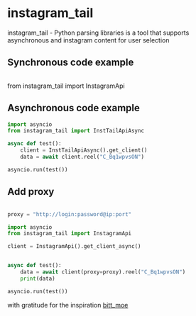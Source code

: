 # instagram_tail

instagram_tail - Python parsing libraries is a tool that supports asynchronous and instagram content for user selection

## Synchronous code example

```python

```

from instagram_tail import InstagramApi

## Asynchronous code example

```python
import asyncio
from instagram_tail import InstTailApiAsync

async def test():
    client = InstTailApiAsync().get_client()
    data = await client.reel("C_Bq1wpvsON")

asyncio.run(test())

```

## Add proxy
```python

proxy = "http://login:password@ip:port"

import asyncio
from instagram_tail import InstagramApi

client = InstagramApi().get_client_async()


async def test():
    data = await client(proxy=proxy).reel("C_Bq1wpvsON")
    print(data)

asyncio.run(test())


```

with gratitude for the inspiration [bitt_moe](https://gitlab.com/Bitnik212)